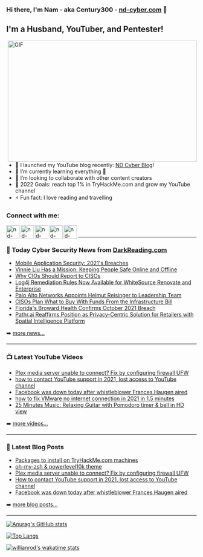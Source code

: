 ### Hi there, I'm Nam - aka Century300 - [nd-cyber.com][website] 👋 

## I'm a Husband, YouTuber, and Pentester!
 <img align="right" alt="GIF" src="https://user-images.githubusercontent.com/67885281/148101907-25ca9cb2-af05-4dbd-85ad-3633bdd04027.gif" width="500" height="320" />

- 🔭 I launched my YouTube blog recently: [ND Cyber Blog][youtube]!
- 🌱 I’m currently learning everything 🤣
- 👯 I’m looking to collaborate with other content creators
- 🥅 2022 Goals: reach top 1% in TryHackMe.com and grow my YouTube channel
- ⚡ Fun fact: I love reading and travelling


### Connect with me:

[<img align="left" alt="nd-cyber.com" width="35px" src="https://www.svgrepo.com/show/46221/globe.svg" />][website]
[<img align="left" alt="nd-cyber | Twitter" width="35px" src="https://www.svgrepo.com/show/157815/twitter.svg" />][twitter]
[<img align="left" alt="nd-cyber | Facebook" width="35px" src="https://www.svgrepo.com/show/138943/facebook.svg" />][facebook]
[<img align="left" alt="nd-cyber | Patreon" width="35px" src="https://www.svgrepo.com/show/331529/patreon-v2.svg" />][patreon]
[<img align="left" alt="nd-cyber | YouTube" width="35px" src="https://www.svgrepo.com/show/95009/youtube.svg" />][youtube]

<br />

---
### 📰 Today Cyber Security News from [DarkReading.com](https://DarkReading.com)

<!-- DARKREADING:START -->
- [Mobile Application Security: 2021&#39;s Breaches](https://www.darkreading.com/application-security/mobile-application-security-2021-s-breaches)
- [Vinnie Liu Has a Mission: Keeping People Safe Online and Offline](https://www.darkreading.com/edge-articles/vinnie-liu-has-a-mission-keeping-people-safe-online-and-offline)
- [Why CIOs Should Report to CISOs](https://www.darkreading.com/careers-and-people/why-cios-should-be-reporting-to-cisos)
- [Log4j Remediation Rules Now Available for WhiteSource Renovate and Enterprise](https://www.darkreading.com/attacks-breaches/log4j-remediation-rules-now-available-for-whitesource-renovate-and-enterprise)
- [Palo Alto Networks Appoints Helmut Reisinger to Leadership Team](https://www.darkreading.com/cloud/palo-alto-networks-appoints-helmut-reisinger-to-leadership-team)
- [CISOs Plan What to Buy With Funds From the Infrastructure Bill](https://www.darkreading.com/dr-tech/cisos-plan-what-to-buy-with-funds-from-the-infrastructure-bill)
- [Florida&#39;s Broward Health Confirms October 2021 Breach](https://www.darkreading.com/attacks-breaches/florida-s-broward-health-confirms-october-2021-breach)
- [Pathr.ai Reaffirms Position as Privacy-Centric Solution for Retailers with Spatial Intelligence Platform](https://www.darkreading.com/privacy/pathr-ai-reaffirms-position-as-privacy-centric-solution-for-retailers-with-spatial-intelligence-platform-)
<!-- DARKREADING:END -->

➡️ [more news...](https://www.darkreading.com/)

---
### 📺 Latest YouTube Videos

<!-- YOUTUBE:START -->
- [Plex media server unable to connect? Fix by configuring firewall UFW](https://www.youtube.com/watch?v=-UTHUouiSVQ)
- [how to contact YouTube support in 2021, lost access to YouTube channel](https://www.youtube.com/watch?v=dQu735Nmp14)
- [Facebook was down today after whistleblower Frances Haugen aired](https://www.youtube.com/watch?v=fKoa-SPk9FM)
- [how to fix VMware no internet connection in 2021 in 1.5 minutes](https://www.youtube.com/watch?v=7UwhtDtHgOc)
- [25 Minutes Music: Relaxing Guitar with Pomodoro timer &amp; bell in HD view](https://www.youtube.com/watch?v=Wq8ZsjbbypE)
<!-- YOUTUBE:END -->

➡️ [more videos...](https://www.youtube.com/channel/UCVsmmOPP9L42oTOlpYtojGQ/featured)

---
### 📕 Latest Blog Posts

<!-- BLOG-POST-LIST:START -->
- [Packages to install on TryHackMe.com machines](https://nd-cyber.com/packages-to-install-on-tryhackme-com-machines)
- [oh-my-zsh &amp; powerlevel10k theme](https://nd-cyber.com/oh-my-zsh-powerlevel10k-theme)
- [Plex media server unable to connect? Fix by configuring firewall UFW](https://nd-cyber.com/plex-media-server-unable-to-connect-fix-by-configuring-firewall-ufw)
- [How to contact YouTube support in 2021, lost access to YouTube channel](https://nd-cyber.com/how-to-contact-youtube-support-in-2021-lost-access-to-youtube-channel)
- [Facebook was down today after whistleblower Frances Haugen aired](https://nd-cyber.com/facebook-was-down-today-after-whistleblower-frances-haugen-aired)
<!-- BLOG-POST-LIST:END -->

➡️ [more blog posts...](https://nd-cyber.com/blog)

---
[![Anurag's GitHub stats](https://github-readme-stats.vercel.app/api?username=Century300&show_icons=true&theme=radical&count_private=true&hide=prs,issues,contribs)](https://github.com/anuraghazra/github-readme-stats)

[![Top Langs](https://github-readme-stats.vercel.app/api/top-langs/?username=Century300&langs_count=10&layout=compact&theme=radical)](https://github.com/anuraghazra/github-readme-stats)

[![willianrod's wakatime stats](https://github-readme-stats.vercel.app/api/wakatime?username=Century300&theme=radical)](https://github.com/anuraghazra/github-readme-stats)

[website]: https://nd-cyber.com
[twitter]: https://twitter.com/nd_cybersec
[youtube]: https://www.youtube.com/channel/UCVsmmOPP9L42oTOlpYtojGQ
[facebook]: https://www.facebook.com/ndcyber
[patreon]: https://www.patreon.com/NDcyber

